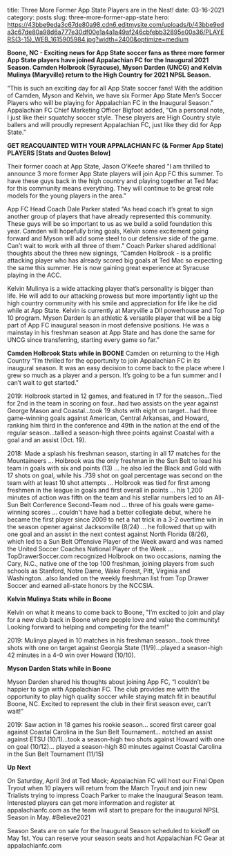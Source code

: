title: Three More Former App State Players are in the Nest!
date: 03-16-2021
category: posts
slug: three-more-former-app-state
hero: https://43bbe9eda3c67de80a98.cdn6.editmysite.com/uploads/b/43bbe9eda3c67de80a98d6a777e30df00e1a4a1a49af246cbfebb32895e00a36/PLAYERS(3-15)_WEB_1615905984.jpg?width=2400&optimize=medium


**Boone, NC - Exciting news for App State soccer fans as three more former App State players have joined Appalachian FC for the Inaugural 2021 Season. Camden Holbrook (Syracuse), Myson Darden (UNCG) and Kelvin Mulinya (Maryville) return to the High Country for 2021 NPSL Season.**

“This is such an exciting day for all App State soccer fans! With the addition of Camden, Myson and Kelvin, we have six Former App State Men’s Soccer Players who will be playing for Appalachian FC in the Inaugural Season.” Appalachian FC Chief Marketing Officer Bigfoot added, “On a personal note, I just like their squatchy soccer style. These players are High Country style ballers and will proudly represent Appalachian FC, just like they did for App State.”

**GET REACQUAINTED WITH YOUR APPALACHIAN FC (& Former App State)
PLAYERS [Stats and Quotes Below]**

Their former coach at App State, Jason O’Keefe shared "I am thrilled to announce 3 more former App State players will join App FC this summer. To have these guys back in the high country and playing together at Ted Mac for this community means everything. They will continue to be great role models for the young players in the area.”

App FC Head Coach Dale Parker stated “As head coach it’s great to sign another group of players that have already represented this community. These guys will be so important to us as we build a solid foundation this year. Camden will hopefully bring goals, Kelvin some excitement going forward and Myson will add some steel to our defensive side of the game. Can’t wait to work with all three of them." Coach Parker shared additional thoughts about the three new signings, “Camden Holbrook - is a prolific attacking player who has already scored big goals at Ted Mac so expecting the same this summer. He is now gaining great experience at Syracuse playing in the ACC.

Kelvin Mulinya is a wide attacking player that’s personality is bigger than life. He will add to our attacking prowess but more importantly light up the high country community with his smile and appreciation for life like he did while at App State. Kelvin is currently at Maryville a DII powerhouse and Top 10 program. Myson Darden Is an athletic & versatile player that will be a big part of App FC inaugural season in most defensive positions. He was a mainstay in his freshman season at App State and has done the same for UNCG since transferring, starting every game so far.”

**Camden Holbrook Stats while in BOONE**
Camden on returning to the High Country “I’m thrilled for the opportunity to join Appalachian FC in its inaugural season. It was an easy decision to come back to the place where I grew so much as a player and a person. It’s going to be a fun summer and I can’t wait to get started."

2019: Holbrook started in 12 games, and featured in 17 for the season...Tied for 2nd in the team in scoring on four...had two assists on the year against George Mason and Coastal...took 19 shots with eight on target...had three game-winning goals against American, Central Arkansas, and Howard, ranking him third in the conference and 49th in the nation at the end of the regular season...tallied a season-high three points against Coastal with a goal and an assist (Oct. 19).

2018: Made a splash his freshman season, starting in all 17 matches for the Mountaineers ... Holbrook was the only freshman in the Sun Belt to lead his team in goals with six and points (13) ... he also led the Black and Gold with 17 shots on goal, while his .739 shot on goal percentage was second on the team with at least 10 shot attempts ... Holbrook was tied for first among freshmen in the league in goals and first overall in points ... his 1,200 minutes of action was fifth on the team and his stellar numbers led to an All-Sun Belt Conference Second-Team nod ... three of his goals were game-winning scores ... couldn't have had a better collegiate debut, where he became the first player since 2009 to net a hat trick in a 3-2 overtime win in the season opener against Jacksonville (8/24) ... he followed that up with one goal and an assist in the next contest against North Florida (8/26), which led to a Sun Belt Offensive Player of the Week award and was named the United Soccer Coaches National Player of the Week ... TopDrawerSoccer.com recognized Holbrook on two occasions, naming the Cary, N.C., native one of the top 100 freshman, joining players from such schools as Stanford, Notre Dame, Wake Forest, Pitt, Virginia and Washington...also landed on the weekly freshman list from Top Drawer Soccer and earned all-state honors by the NCCSIA.

**Kelvin Mulinya Stats while in Boone**

Kelvin on what it means to come back to Boone, "I’m excited to join and play for a new club back in Boone where people love and value the community! Looking forward to helping and competing for the team!"

2019: Mulinya played in 10 matches in his freshman season...took three shots with one on target against Georgia State (11/9)...played a season-high 42 minutes in a 4-0 win over Howard (10/10).

**Myson Darden Stats while in Boone**

Myson Darden shared his thoughts about joining App FC, “I couldn’t be happier to sign with Appalachian FC. The club provides me with the opportunity to play high quality soccer while staying match fit in beautiful Boone, NC. Excited to represent the club in their first season ever, can’t wait!”

2019: Saw action in 18 games his rookie season... scored first career goal against Coastal Carolina in the Sun Belt Tournament... notched an assist against ETSU (10/1)...took a season-high two shots against Howard with one on goal (10/12)... played a season-high 80 minutes against Coastal Carolina in the Sun Belt Tournament (11/15)

**Up Next**

On Saturday, April 3rd at Ted Mack; Appalachian FC will host our Final Open Tryout when 10 players will return from the March Tryout and join new Trialists trying to impress Coach Parker to make the Inaugural Season team. Interested players can get more information and register at appalachianfc.com as the team will start to prepare for the inaugural NPSL Season in May. #Believe2021

Season Seats are on sale for the Inaugural Season scheduled to kickoff on May 1st. You can reserve your season seats and hot Appalachian FC Gear at appalachianfc.com
